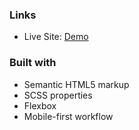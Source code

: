 
### Links

- Live Site: [Demo]()

### Built with

- Semantic HTML5 markup
- SCSS properties
- Flexbox
- Mobile-first workflow

 
